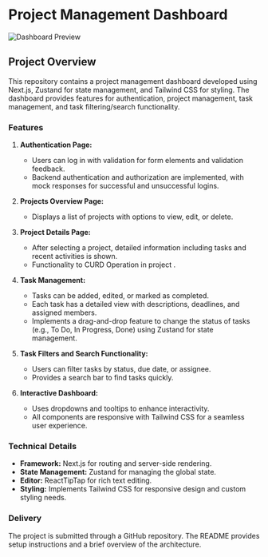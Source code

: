 # Project Management Dashboard

![Dashboard Preview](https://i.ibb.co/kSXqqZL/Screenshot-3232.png)

## Project Overview

This repository contains a project management dashboard developed using Next.js, Zustand for state management, and Tailwind CSS for styling. The dashboard provides features for authentication, project management, task management, and task filtering/search functionality.

### Features

1. **Authentication Page:**

   - Users can log in with validation for form elements and validation feedback.
   - Backend authentication and authorization are implemented, with mock responses for successful and unsuccessful logins.

2. **Projects Overview Page:**

   - Displays a list of projects with options to view, edit, or delete.

3. **Project Details Page:**

   - After selecting a project, detailed information including tasks and recent activities is shown.
   - Functionality to CURD Operation in project .

4. **Task Management:**

   - Tasks can be added, edited, or marked as completed.
   - Each task has a detailed view with descriptions, deadlines, and assigned members.
   - Implements a drag-and-drop feature to change the status of tasks (e.g., To Do, In Progress, Done) using Zustand for state management.

5. **Task Filters and Search Functionality:**

   - Users can filter tasks by status, due date, or assignee.
   - Provides a search bar to find tasks quickly.

6. **Interactive Dashboard:**
   - Uses dropdowns and tooltips to enhance interactivity.
   - All components are responsive with Tailwind CSS for a seamless user experience.

### Technical Details

- **Framework:** Next.js for routing and server-side rendering.
- **State Management:** Zustand for managing the global state.
- **Editor:** ReactTipTap for rich text editing.
- **Styling:** Implements Tailwind CSS for responsive design and custom styling needs.

### Delivery

The project is submitted through a GitHub repository. The README provides setup instructions and a brief overview of the architecture.
